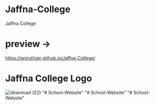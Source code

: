 # Jaffna-College
Jaffna College

# preview ->
https://gniruthian.github.io/Jaffna-College/

# Jaffna College Logo

![download (22)](https://user-images.githubusercontent.com/88297426/151171391-cf9211cc-f25d-46ab-9ce7-52b35d37e4a9.jpg)
"# School-Website" 
"# School-Website" 
"# School-Website" 

